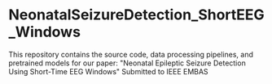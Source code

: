 # NeonatalSeizureDetection_ShortEEG_Windows
This repository contains the source code, data processing pipelines, and pretrained models for our paper:  "Neonatal Epileptic Seizure Detection Using Short-Time EEG Windows" Submitted to IEEE EMBAS
